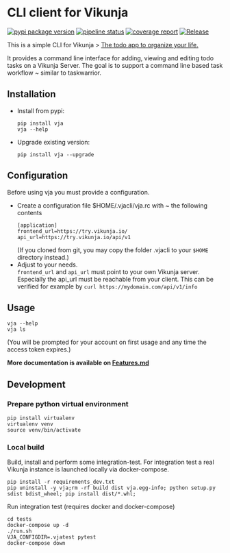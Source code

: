# CLI client for Vikunja
[![pypi package version](https://badge.fury.io/py/vja.svg)](https://pypi.org/project/vja/)
[![pipeline status](https://gitlab.com/ce72/vja/badges/main/pipeline.svg)](https://gitlab.com/ce72/vja/-/pipelines)
[![coverage report](https://gitlab.com/ce72/vja/badges/main/coverage.svg)](https://gitlab.com/ce72/vja/commits/main)
[![Release](https://gitlab.com/ce72/vja/-/badges/release.svg)](https://gitlab.com/ce72/vja/-/releases)

This is a simple CLI for Vikunja > [The todo app to organize your life.](https://vikunja.io/)

It provides a command line interface for adding, viewing and editing todo tasks on a Vikunja Server.
The goal is to support a command line based task workflow ~ similar to taskwarrior.

## Installation

- Install from pypi:
  ```shell
  pip install vja
  vja --help
  ```
- Upgrade existing version:
  ```shell
  pip install vja --upgrade
  ```

## Configuration

Before using vja you must provide a configuration.

- Create a configuration file $HOME/.vjacli/vja.rc with ~ the following contents
  ```shell
  [application]
  frontend_url=https://try.vikunja.io/
  api_url=https://try.vikunja.io/api/v1
  ```
  (If you cloned from git, you may copy the folder .vjacli to your `$HOME` directory instead.)
- Adjust to your needs.  
  `frontend_url` and `api_url` must point to your own Vikunja server.  
  Especially the api_url must be reachable from your client. This can be verified for example
  by  `curl https://mydomain.com/api/v1/info`

## Usage

```shell
vja --help
vja ls
```

(You will be prompted for your account on first usage and any time the access token expires.)

**More documentation is available on [Features.md](https://gitlab.com/ce72/vja/-/blob/main/Features.md)**

## Development

### Prepare python virtual environment

```shell
pip install virtualenv
virtualenv venv
source venv/bin/activate
```

### Local build

Build, install and perform some integration-test. For integration test a real Vikunja instance is launched locally via
docker-compose.

```shell
pip install -r requirements_dev.txt
pip uninstall -y vja;rm -rf build dist vja.egg-info; python setup.py sdist bdist_wheel; pip install dist/*.whl;
```

Run integration test (requires docker and docker-compose)

```shell
cd tests
docker-compose up -d
./run.sh
VJA_CONFIGDIR=.vjatest pytest
docker-compose down
```

